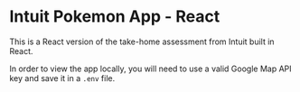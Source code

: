 # Intuit Pokemon App - React

This is a React version of the take-home assessment from Intuit built in React.

In order to view the app locally, you will need to use a valid Google Map API key and save it in a `.env` file.


